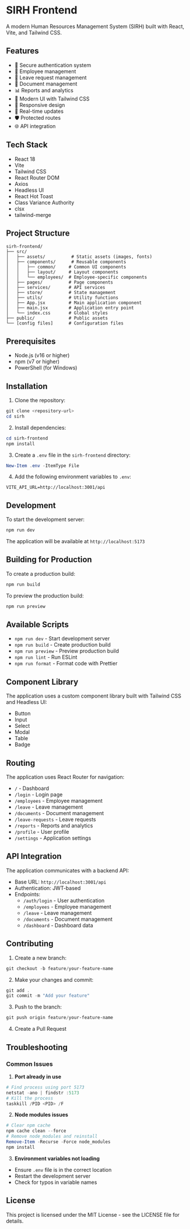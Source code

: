 # SIRH Frontend

A modern Human Resources Management System (SIRH) built with React, Vite, and Tailwind CSS.

## Features

- 🔐 Secure authentication system
- 👥 Employee management
- 📅 Leave request management
- 📄 Document management
- 📊 Reports and analytics
- 🎨 Modern UI with Tailwind CSS
- 📱 Responsive design
- 🔄 Real-time updates
- 🛡️ Protected routes
- 🌐 API integration

## Tech Stack

- React 18
- Vite
- Tailwind CSS
- React Router DOM
- Axios
- Headless UI
- React Hot Toast
- Class Variance Authority
- clsx
- tailwind-merge

## Project Structure

```
sirh-frontend/
├── src/
│   ├── assets/          # Static assets (images, fonts)
│   ├── components/      # Reusable components
│   │   ├── common/     # Common UI components
│   │   ├── layout/     # Layout components
│   │   └── employees/  # Employee-specific components
│   ├── pages/          # Page components
│   ├── services/       # API services
│   ├── store/          # State management
│   ├── utils/          # Utility functions
│   ├── App.jsx         # Main application component
│   ├── main.jsx        # Application entry point
│   └── index.css       # Global styles
├── public/             # Public assets
└── [config files]      # Configuration files
```

## Prerequisites

- Node.js (v16 or higher)
- npm (v7 or higher)
- PowerShell (for Windows)

## Installation

1. Clone the repository:
```powershell
git clone <repository-url>
cd sirh
```

2. Install dependencies:
```powershell
cd sirh-frontend
npm install
```

3. Create a `.env` file in the `sirh-frontend` directory:
```powershell
New-Item .env -ItemType File
```

4. Add the following environment variables to `.env`:
```env
VITE_API_URL=http://localhost:3001/api
```

## Development

To start the development server:

```powershell
npm run dev
```

The application will be available at `http://localhost:5173`

## Building for Production

To create a production build:

```powershell
npm run build
```

To preview the production build:

```powershell
npm run preview
```

## Available Scripts

- `npm run dev` - Start development server
- `npm run build` - Create production build
- `npm run preview` - Preview production build
- `npm run lint` - Run ESLint
- `npm run format` - Format code with Prettier

## Component Library

The application uses a custom component library built with Tailwind CSS and Headless UI:

- Button
- Input
- Select
- Modal
- Table
- Badge

## Routing

The application uses React Router for navigation:

- `/` - Dashboard
- `/login` - Login page
- `/employees` - Employee management
- `/leave` - Leave management
- `/documents` - Document management
- `/leave-requests` - Leave requests
- `/reports` - Reports and analytics
- `/profile` - User profile
- `/settings` - Application settings

## API Integration

The application communicates with a backend API:

- Base URL: `http://localhost:3001/api`
- Authentication: JWT-based
- Endpoints:
  - `/auth/login` - User authentication
  - `/employees` - Employee management
  - `/leave` - Leave management
  - `/documents` - Document management
  - `/dashboard` - Dashboard data

## Contributing

1. Create a new branch:
```powershell
git checkout -b feature/your-feature-name
```

2. Make your changes and commit:
```powershell
git add .
git commit -m "Add your feature"
```

3. Push to the branch:
```powershell
git push origin feature/your-feature-name
```

4. Create a Pull Request

## Troubleshooting

### Common Issues

1. **Port already in use**
```powershell
# Find process using port 5173
netstat -ano | findstr :5173
# Kill the process
taskkill /PID <PID> /F
```

2. **Node modules issues**
```powershell
# Clear npm cache
npm cache clean --force
# Remove node_modules and reinstall
Remove-Item -Recurse -Force node_modules
npm install
```

3. **Environment variables not loading**
- Ensure `.env` file is in the correct location
- Restart the development server
- Check for typos in variable names

## License

This project is licensed under the MIT License - see the LICENSE file for details.
